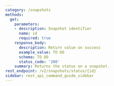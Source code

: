 ```yaml
---
category: /snapshots
methods:
  get:
    parameters:
    - description: Snapshot identifier
      name: id
      required: true
    response_body:
      description: Return value on success
      example_value: TO DO
      schema: TO DO
      status_code: '200'
    summary: Returns the status on a snapshot.
rest_endpoint: /v2/snapshots/status/{id}
sidebar: rest_api_command_guide_sidebar
---
```

